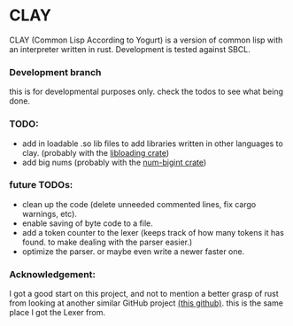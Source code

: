 # CLAY
CLAY (Common Lisp According to Yogurt) is a version of common lisp with an
interpreter written in rust. Development is tested against SBCL.


### Development branch

this is for developmental purposes only. check the todos to see what being done.


### TODO:

* add in loadable .so lib files to add libraries written in other languages to
  clay. (probably with the [libloading crate](https://lib.rs/crates/libloading))
* add big nums (probably with the [num-bigint crate](https://lib.rs/crates/num-bigint))


### future TODOs:

* clean up the code (delete unneeded commented lines, fix cargo warnings, etc).
* enable saving of byte code to a file.
* add a token counter to the lexer (keeps track of how many tokens it has found.
  to make dealing with the parser easier.)
* optimize the parser. or maybe even write a newer faster one.


### Acknowledgement:

I got a good start on this project, and not to mention a better grasp of rust
from looking at another similar GitHub project [(this github)](https://github.com/samrat/rusl/blob/master/src/lexer.rs "samrat/rusl").
this is the same place I got the Lexer from.
